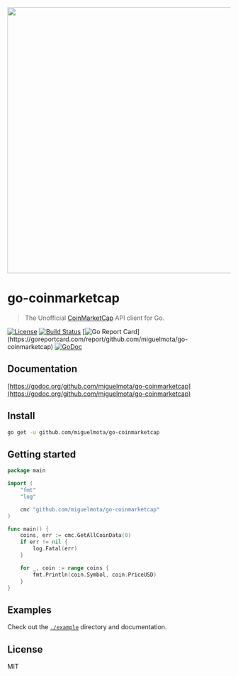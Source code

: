 <img src="https://user-images.githubusercontent.com/168240/39501128-e66e2a18-4d6d-11e8-9e16-88655102da6c.png" alt="" width="600" />

# go-coinmarketcap

> The Unofficial [CoinMarketCap](https://coinmarketcap.com/) API client for Go.

[![License](http://img.shields.io/badge/license-MIT-blue.svg)](https://raw.githubusercontent.com/miguelmota/go-coinmarketcap/master/LICENSE.md) [![Build Status](https://travis-ci.org/miguelmota/go-coinmarketcap.svg?branch=master)](https://travis-ci.org/miguelmota/go-coinmarketcap) [![Go Report Card](https://goreportcard.com/badge/github.com/miguelmota/go-coinmarketcap?)](https://goreportcard.com/report/github.com/miguelmota/go-coinmarketcap) [![GoDoc](https://godoc.org/github.com/miguelmota/go-coinmarketcap?status.svg)](https://godoc.org/github.com/miguelmota/go-coinmarketcap)

## Documentation

[https://godoc.org/github.com/miguelmota/go-coinmarketcap](https://godoc.org/github.com/miguelmota/go-coinmarketcap)

## Install

```bash
go get -u github.com/miguelmota/go-coinmarketcap
```

## Getting started

```go
package main

import (
	"fmt"
	"log"

	cmc "github.com/miguelmota/go-coinmarketcap"
)

func main() {
	coins, err := cmc.GetAllCoinData(0)
	if err != nil {
		log.Fatal(err)
	}

	for _, coin := range coins {
		fmt.Println(coin.Symbol, coin.PriceUSD)
	}
}
```

## Examples

Check out the [`./example`](./example) directory and documentation.

## License

MIT
